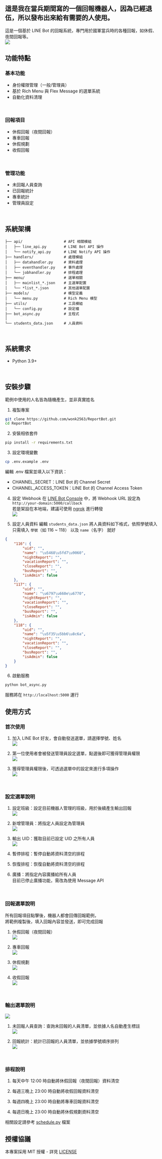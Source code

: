 ## 這是我在當兵期間寫的一個回報機器人，因為已經退伍，所以發布出來給有需要的人使用。

這是一個基於 LINE Bot 的回報系統，專門用於國軍當兵時的各種回報，如休假、夜間回報等。<br>
![](readme_image/9.png)

## 功能特點

### 基本功能
- 身份權限管理（一般/管理員）
- 基於 Rich Menu 與 Flex Message 的選單系統
- 自動化資料清理
<br>

### 回報項目
- 休假回報（夜間回報）
- 專車回報
- 休假規劃 
- 收假回報
<br>

### 管理功能
- 未回報人員查詢
- 已回報統計
- 專車統計
- 管理員設定
<br>

## 系統架構
```
├── api/                   # API 相關模組
│   ├── line_api.py        # LINE Bot API 操作
│   └── notify_api.py      # LINE Notify API 操作
├── handlers/              # 處理模組
│   ├── datahandler.py     # 資料處理
│   ├── eventhandler.py    # 事件處理
│   └── jobhandler.py      # 排程處理
├── menu/                  # 選單相關
│   ├── mainlist_*.json    # 主選單配置
│   └── *list_*.json       # 其他選單配置
├── models/                # 模型定義
│   └── menu.py            # Rich Menu 模型
├── utils/                 # 工具模組
│   └── config.py          # 設定檔
├── bot_async.py           # 主程式
│
└── students_data.json     # 人員資料
```
<br>

## 系統需求
- Python 3.9+
<br>

## 安裝步驟
範例中使用的人名皆為隨機產生，並非真實姓名
<br>

1. 複製專案<br>
```sh
git clone https://github.com/wonk2563/ReportBot.git
cd ReportBot
```

2. 安裝相依套件<br>
```sh
pip install -r requirements.txt
```

3. 設定環境變數<br>
```sh
cp .env.example .env
```
編輯 .env 檔案並填入以下資訊：<br>
- CHANNEL_SECRET：LINE Bot 的 Channel Secret<br>
- CHANNEL_ACCESS_TOKEN：LINE Bot 的 Channel Access Token<br>

4. 設定 Webhook
在 [LINE Bot Console](https://developers.line.biz/console) 中，將 Webhook URL 設定為 `http://your-domain:5000/callback`<br>
若是架設在本地端，建議可使用 [ngrok](https://ngrok.com) 進行轉發<br>
![](readme_image/2.png)

5. 設定人員資料
編輯 `students_data.json` 將人員資料如下格式，依照學號填入<br>
只需填入 `學號`（如 116 ~ 118） 以及 `name`（名字） 就好<br>
```json
{
    "116": {
        "uid": "",
        "name": "\u5468\u5fd7\u9060",
        "nightReport": "",
        "vacationReport": "",
        "closeReport": "",
        "busReport": "",
        "isAdmin": false
    },
    "117": {
        "uid": "",
        "name": "\u6797\u660e\u6770",
        "nightReport": "",
        "vacationReport": "",
        "closeReport": "",
        "busReport": "",
        "isAdmin": false
    },
    "118": {
        "uid": "",
        "name": "\u5f35\u5bb6\u8c6a",
        "nightReport": "",
        "vacationReport": "",
        "closeReport": "",
        "busReport": "",
        "isAdmin": false
    }
}
```

6. 啟動服務<br>
```sh
python bot_async.py
```

服務將在 `http://localhost:5000` 運行
<br>

## 使用方式

### 首次使用
1. 加入 LINE Bot 好友，會自動發送選單，請選擇學號、姓名<br>
![](readme_image/3.png)

2. 第一位使用者會被發送管理員設定選單，點選後即可獲得管理員權限<br>
![](readme_image/4.png)

3. 獲得管理員權限後，可透過選單中的設定來進行多項操作<br>
![](readme_image/5.png)
<br>

### 設定選單說明
1. 設定班級：設定目前機器人管理的班級，用於後續產生輸出回報<br>
![](readme_image/6.png)

2. 新增管理員：將指定人員設定為管理員<br>
![](readme_image/7.png)

3. 輸出 UID：獲取目前已設定 UID 之所有人員<br>
![](readme_image/8.png)

4. 暫停排程：暫停自動將資料清空的排程

5. 恢復排程：恢復自動將資料清空的排程

6. 廣播：將指定內容廣播給所有人員<br>
目前已停止廣播功能，需改為使用 Message API
<br>

### 回報選單說明
所有回報項目點擊後，機器人都會回傳回報範例，<br>
將範例複製後，填入回報內容並發送，即可完成回報<br>

1. 休假回報（夜間回報）<br>
![](readme_image/9.png)

2. 專車回報<br>
![](readme_image/10.png)

3. 休假規劃<br>
![](readme_image/11.png)

4. 收假回報<br>
![](readme_image/12.png)
<br>

### 輸出選單說明
![](readme_image/13.png)
<br>

1. 未回報人員查詢：查詢未回報的人員清單，並依據人名自動產生標註<br>
![](readme_image/14.png)

2. 回報統計：統計已回報的人員清單，並依據學號順序排列<br>
![](readme_image/15.png)
<br>

### 排程說明
1. 每天中午 12:00 時自動將休假回報（夜間回報）資料清空<br>

2. 每週三晚上 23:00 時自動將收假回報資料清空<br>

3. 每週四晚上 23:00 時自動將專車回報資料清空<br>

4. 每週日晚上 23:00 時自動將休假規劃資料清空<br>

相關設定請參考 [schedule.py](handlers/jobhandler.py) 檔案


## 授權協議

本專案採用 MIT 授權 - 詳見 [LICENSE](LICENSE)